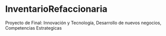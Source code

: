 # InventarioRefaccionaria
Proyecto de Final: Innovación y Tecnología, Desarrollo de nuevos negocios, Competencias Estrategicas
